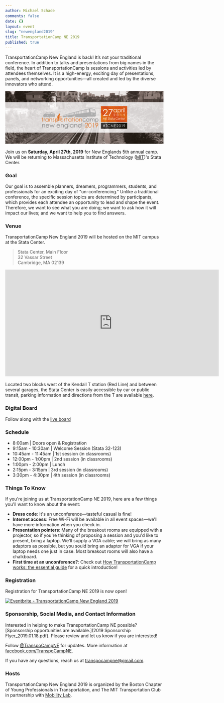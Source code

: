 ```yaml
---
author: Michael Schade
comments: false
date: {}
layout: event
slug: "newengland2019"
title: TransportationCamp NE 2019
published: true
---
```



TransportationCamp New England is back! It’s not your traditional conference. In addition to talks and presentations from big names in the field, the heart of TransportationCamp is sessions and activities led by attendees themselves. It is a high-energy, exciting day of presentations, panels, and networking opportunities—all created and led by the diverse innovators who attend.

<img src="banner.png" width="680">

Join us on **Saturday, April 27th, 2019** for New Englands 5th annual camp. We will be returning to Massachusetts Institute of Technology ([MIT](http://web.mit.edu/))'s Stata Center.

### Goal

Our goal is to assemble planners, dreamers, programmers, students, and professionals for an exciting day of "un-conferencing." Unlike a traditional conference, the specific session topics are determined by participants, which provides each attendee an opportunity to lead and shape the event. Therefore, we want to see what you are doing; we want to ask how it will impact our lives; and we want to help you to find answers.


### Venue

TransportationCamp New England 2019 will be hosted on the MIT campus at the Stata Center.

> Stata Center, Main Floor<br>
> 32 Vassar Street<br>
> Cambridge, MA 02139

<iframe src="https://www.google.com/maps/embed?pb=!1m18!1m12!1m3!1d2948.1032700262726!2d-71.09285873454364!3d42.36163837918683!2m3!1f0!2f0!3f0!3m2!1i1024!2i768!4f13.1!3m3!1m2!1s0x89e370a95d3025a9%3A0xb1de557289ff6bbe!2sRay+and+Maria+Stata+Center%2C+Cambridge%2C+MA+02142!5e0!3m2!1sen!2sus!4v1513384065723" width="680" height="340" frameborder="0" style="border:0" allowfullscreen></iframe>

Located two blocks west of the Kendall T station (Red Line) and between several garages, the Stata Center is easily accessible by car or public transit, parking information and directions from the T are available [here](http://www.gbcacm.org/venues/cambridge/mit-building-32-stata-center.html).

### Digital Board
Follow along with the [live board](https://bit.ly/tcne2019)

### Schedule

* 8:00am | Doors open & Registration
* 9:15am - 10:30am | Welcome Session (Stata 32-123)
* 10:45am - 11:45am | 1st session (in classrooms)
* 12:00pm - 1:00pm | 2nd session (in classrooms)
* 1:00pm - 2:00pm | Lunch
* 2:15pm - 3:15pm | 3rd session (in classrooms)
* 3:30pm - 4:30pm | 4th session (in classrooms)

### Things To Know

If you're joining us at TransportationCamp NE 2019, here are a few things you'll want to know about the event:

* **Dress code**: It's an unconference—tasteful casual is fine!
* **Internet access**: Free Wi-Fi will be available in all event spaces—we'll have more information when you check in.
* **Presentation pointers**: Many of the breakout rooms are equipped with a projector, so if you're thinking of proposing a session and you'd like to present, bring a laptop. We'll supply a VGA cable; we will bring as many adaptors as possible, but you sould bring an adaptor for VGA if your laptop needs one just in case.  Most breakout rooms will also have a chalkboard.
* **First time at an unconference?**: Check out [How TransportationCamp works: the essential guide](/2011/02/how-transportationcamp-works-the-essential-guide) for a quick introduction!

### Registration

Registration for TransportationCamp NE 2019 is now open!

<a href="https://www.eventbrite.com/e/transportationcamp-new-england-2019-tickets-52244025286?ref=ebtn" target="_blank"><img src="https://www.eventbrite.com/custombutton?eid=52244025286" alt="Eventbrite - TransportationCamp New England 2019" /></a>


### Sponsorship, Social Media, and Contact Information

Interested in helping to make TransportationCamp NE possible? [Sponsorship opportunities are available.](2019 Sponsorship Flyer_2019.01.18.pdf). Please review and let us know if you are interested!

Follow [@TranspoCampNE](https://twitter.com/TranspoCampNE) for updates. More information at [facebook.com/TranspoCampNE](https://www.facebook.com/TranspoCampNE/).

If you have any questions, reach us at <transpocampne@gmail.com>.

### Hosts

TransportationCamp New England 2019 is organized by the Boston Chapter of Young Professionals in Transportation, and The MIT Transportation Club in partnership with [Mobility Lab](https://mobilitylab.org/).


<style type="text/css">
.sponsors {
  text-align: center;
}

.sponsor {
  display: inline-block;
  padding: 0.5em;
  vertical-align: middle;
}

.platinum .sponsor {
  max-width: 300px;
}

.gold .sponsor {
  max-width: 250px;
}

.silver .sponsor {
  max-width: 200px;
}

.bronze .sponsor {
  max-width: 175px;
}
</style>
